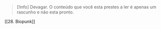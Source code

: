 >[!info] Devagar.
>O conteúdo que você esta prestes a ler é apenas um rascunho e não esta pronto.

[[28. Biopunk]]